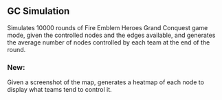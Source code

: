 ## GC Simulation
Simulates 10000 rounds of Fire Emblem Heroes Grand Conquest game mode, given the controlled nodes and the edges available, and generates the average number of nodes controlled by each team at the end of the round.


### New:
Given a screenshot of the map, generates a heatmap of each node to display what teams tend to control it.
